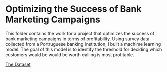 # Optimizing the Success of Bank Marketing Campaigns
This folder contains the work for a project that optimizes the success of bank marketing campaigns in terms of profitability. Using survey data collected from a Portruguese banking institution, I built a machime learning model. The goal of this model is to identify the threshold for deciding which customers would be would be worth calling is most profitable. 

[The Dataset](https://archive.ics.uci.edu/ml/datasets/Bank+Marketing)
